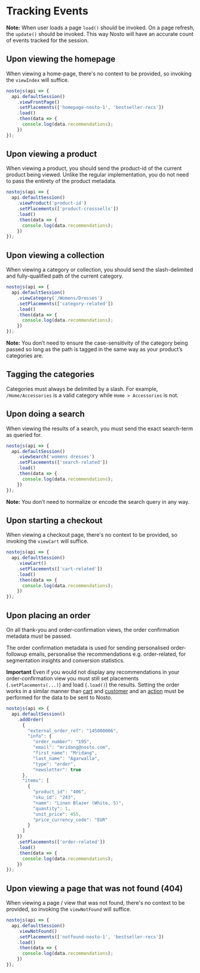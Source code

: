 # Tracking Events

**Note:** When user loads a page `load()` should be invoked. On a page refresh, the `update()` should be invoked. This way Nosto will have an accurate count of events tracked for the session.

## Upon viewing the homepage

When viewing a home-page, there's no context to be provided, so invoking the `viewIndex` will suffice.

```javascript
nostojs(api => {
  api.defaultSession()
    .viewFrontPage()
    .setPlacements(['homepage-nosto-1', 'bestseller-recs'])
    .load()
    .then(data => {
      console.log(data.recommendations);
    })
});
```

## Upon viewing a product

When viewing a product, you should send the product-id of the current product being viewed. Unlike the regular implementation, you do not need to pass the entirety of the product metadata.

```javascript
nostojs(api => {
  api.defaultSession()
    .viewProduct('product-id')
    .setPlacements(['product-crosssells'])
    .load()
    .then(data => {
      console.log(data.recommendations);
    })
});
```

## Upon viewing a collection

When viewing a category or collection, you should send the slash-delimited and fully-qualified path of the current category.

```javascript
nostojs(api => {
  api.defaultSession()
    .viewCategory('/Womens/Dresses')
    .setPlacements(['category-related'])
    .load()
    .then(data => {
      console.log(data.recommendations);
    })
});
```

**Note:** You don’t need to ensure the case-sensitivity of the category being passed so long as the path is tagged in the same way as your product’s categories are.

## Tagging the categories

Categories must always be delimited by a slash. For example, `/Home/Accessories` is a valid category while `Home > Accessories` is not.

## Upon doing a search

When viewing the results of a search, you must send the exact search-term as queried for.

```javascript
nostojs(api => {
  api.defaultSession()
    .viewSearch('womens dresses')
    .setPlacements(['search-related'])
    .load()
    .then(data => {
      console.log(data.recommendations);
    })
});
```

**Note:** You don’t need to normalize or encode the search query in any way.

## Upon starting a checkout

When viewing a checkout page, there's no context to be provided, so invoking the `viewCart` will suffice.

```javascript
nostojs(api => {
  api.defaultSession()
    .viewCart()
    .setPlacements(['cart-related'])
    .load()
    .then(data => {
      console.log(data.recommendations);
    })
});
```

## Upon placing an order

On all thank-you and order-confirmation views, the order confirmation metadata _must_ be passed.

The order confirmation metadata is used for sending personalised order-followup emails, personalise the recommendations e.g. order-related, for segmentation insights and conversion statistics.

**Important** Even if you would not display any recommendations in your order-confirmation view you must still set placements \(`.setPlacements(...)`\) and load \(`.load()`\) the results. Setting the order works in a similar manner than [cart](spa-basics-managing-sessions.md#setting-the-cart) and [customer](spa-basics-managing-sessions.md#setting-the-customer) and an [action](session-api-terminology.md#action) must be performed for the data to be sent to Nosto.

```javascript
nostojs(api => {
  api.defaultSession()
    .addOrder(
      {
        "external_order_ref": "145000006",
        "info": {
          "order_number": "195",
          "email": "mridang@nosto.com",
          "first_name": "Mridang",
          "last_name": "Agarwalla",
          "type": "order",
          "newsletter": true
      },
      "items": [
        {
          "product_id": "406",
          "sku_id": "243",
          "name": "Linen Blazer (White, S)",
          "quantity": 1,
          "unit_price": 455,
          "price_currency_code": "EUR"
        }
      ]
    })
    .setPlacements(['order-related'])
    .load()
    .then(data => {
      console.log(data.recommendations);
    })
});
```

## Upon viewing a page that was not found \(404\)

When viewing a page / view that was not found, there's no context to be provided, so invoking the `viewNotFound` will suffice.

```javascript
nostojs(api => {
  api.defaultSession()
    .viewNotFound()
    .setPlacements(['notfound-nosto-1', 'bestseller-recs'])
    .load()
    .then(data => {
      console.log(data.recommendations);
    })
});
```

